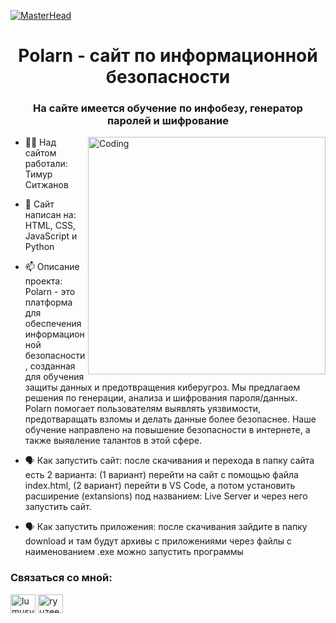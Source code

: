 [![MasterHead](https://ltdfoto.ru/images/2024/07/15/SNIMOK-1.png)](https://rea11u.github.io/Polarn/index.html)
<h1 align="center">Polarn - сайт по информационной безопасности</h1>
<h3 align="center">На сайте имеется обучение по инфобезу, генератор паролей и шифрование</h3>
<img align="right" alt="Coding" width="380" src="https://i.pinimg.com/736x/22/89/3e/22893ee52b505782cc46a99ba0444757.jpg"> 

- 👨‍💻 Над сайтом работали: Тимур Ситжанов

- 📓 Сайт написан на: HTML, CSS, JavaScript и Python

- 📫 Описание проекта:
     Polarn - это платформа для обеспечения информационной безопасности, созданная для обучения защиты данных и предотвращения киберугроз. Мы предлагаем решения по генерации, анализа и шифрования пароля/данных. Polarn помогает пользователям выявлять уязвимости, предотваращать взломы и делать данные более безопаснее. Наше обучение направлено на повышение безопасности в интернете, а также выявление талантов в этой сфере.
  
- 🗣️ Как запустить сайт: после скачивания и перехода в папку сайта есть 2 варианта: (1 вариант) перейти на сайт с помощью файла index.html, (2 вариант) перейти в VS Code, а потом установить расширение (extansions) под названием: Live Server и через него запустить сайт.

- 🗣️ Как запустить приложения: после скачивания зайдите в папку download и там будут архивы с приложениями через файлы с наименованием .exe можно запустить программы
<h3 align="left">Связаться со мной:</h3>
<p align="left">
<a href="[https://www.youtube.com/Wa1alex](https://www.youtube.com/@Wa1aIex)" target="blank"><img align="center" src="https://raw.githubusercontent.com/rahuldkjain/github-profile-readme-generator/master/src/images/icons/Social/youtube.svg" alt="lumusy2k" height="30" width="40" /></a>
<a href="[https://discord.gg/](https://discord.gg/QgUVjndU)" target="blank"><img align="center" src="https://raw.githubusercontent.com/rahuldkjain/github-profile-readme-generator/master/src/images/icons/Social/discord.svg" alt="ryuzeen._" height="30" width="40" /></a>
</p>
